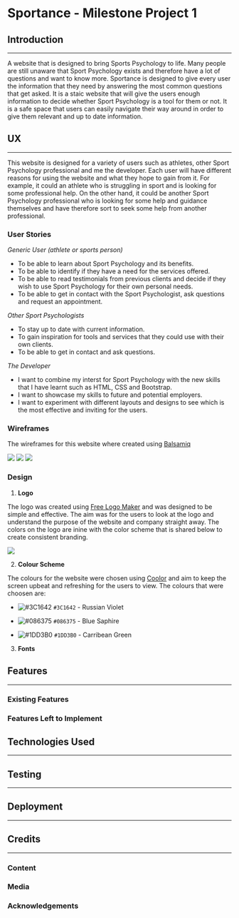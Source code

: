 # Sportance - Milestone Project 1

## Introduction
---

A website that is designed to bring Sports Psychology to life. Many people are still unaware that Sport Psychology exists and therefore have a lot of questions and want to know more. Sportance is designed to give every user the information that they need by answering the most common questions that get asked. It is a staic website that will give the users enough information to decide whether Sport Psychology is a tool for them or not. It is a safe space that users can easily navigate their way around in order to give them relevant and up to date information.
 
## UX
---
This website is designed for a variety of users such as athletes, other Sport Psychology professional and me the developer. Each user will have different reasons for using the website and what they hope to gain from it. For example, it could an athlete who is struggling in sport and is looking for some professional help. On the other hand, it could be another Sport Psychology professional who is looking for some help and guidance themselves and have therefore sort to seek some help from another professional. 

### User Stories

*Generic User (athlete or sports person)*

* To be able to learn about Sport Psychology and its benefits.
* To be able to identify if they have a need for the services offered.
* To be able to read testimonials from previous clients and decide if they wish to use Sport Psychology for their own personal needs.
* To be able to get in contact with the Sport Psychologist, ask questions and request an appointment.

*Other Sport Psychologists*

* To stay up to date with current information.
* To gain inspiration for tools and services that they could use with their own clients.
* To be able to get in contact and ask questions. 

*The Developer*

* I want to combine my interst for Sport Psychology with the new skills that I have learnt such as HTML, CSS and Bootstrap.
* I want to showcase my skills to future and potential employers.
* I want to experiment with different layouts and designs to see which is the most effective and inviting for the users.

### Wireframes

The wireframes for this website where created using [Balsamiq](https://balsamiq.com/wireframes/?gclid=CjwKCAjwltH3BRB6EiwAhj0IUBrAHe-2BiRjQmQGSO-FZIjoEjkckL_kVyJXd5ShGVwKqDaDMqKjvBoCQksQAvD_BwE)

![](images/wireframe3.png)
![](images/wireframe1.png)
![](images/wireframe2.png)

### Design 
1. **Logo** 

The logo was created using [Free Logo Maker](https://logomakr.com) and was designed to be simple and effective. The aim was for the users to look at the logo and understand the purpose of the website and company straight away. The colors on the logo are inine with the color scheme that is shared below to create consistent branding. 

![](images/SportanceLogo.png)

2. **Colour Scheme**

The colours for the website were chosen using [Coolor](https://coolors.co/3c1642-086375-1dd3b0-fffdfd-ffffff) and aim to keep the screen upbeat and refreshing for the users to view. The colours that were choosen are:

* ![#3C1642](https://placehold.it/15/3C1642/000000?text=+) `#3C1642` - Russian Violet  

* ![#086375](https://placehold.it/15/086375/000000?text=+) `#086375` - Blue Saphire

* ![#1DD3B0](https://placehold.it/15/1DD3B0/000000?text=+) `#1DD3B0` - Carribean Green

3. **Fonts**






## Features
---


 
### Existing Features



### Features Left to Implement



## Technologies Used
---



## Testing
---


## Deployment
---



## Credits
---

### Content


### Media


### Acknowledgements


